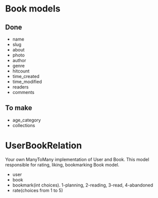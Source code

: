 # Book models
## Done
- name
- slug
- about
- photo
- author
- genre
- hitcount
- time_created
- time_modified
- readers
- comments

## To make
- age_category
- collections


# UserBookRelation
Your own ManyToMany implementation of User and Book. This model responsible for rating, liking, bookmarking Book model.
- user
- book
- bookmark(int choices). 1-planning, 2-reading, 3-read, 4-abandoned
- rate(choices from 1 to 5)
